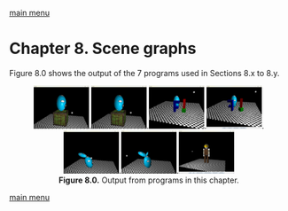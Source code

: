 [main menu](../README.md)

# Chapter 8. Scene graphs


Figure 8.0 shows the output of the 7 programs used in Sections 8.x to 8.y.

<p align="center">
  <img src="ch8_img/ch8_1_stack.png" alt="output from ch8_1_stack" width="100">.<img src="ch8_img/ch8_2_sg_stack.png" alt="output from ch8_2_sg_stack" width="100">.<img src="ch8_img/ch8_3_F.png" alt="output from ch8_3_F" width="100">.<img src="ch8_img/ch8_4_F2.png" alt="output from ch8_4_F2" width="100">.<img src="ch8_img/ch8_5_branches.png" alt="output from ch8_5_branches" width="100">.<img src="ch8_img/ch8_6_branches.png" alt="output from ch8_6_branches" width="100">.<img src="ch8_img/ch8_7_robot.png" alt="output from ch8_7_robot" width="100"><br>
  <strong>Figure 8.0.</strong> Output from programs in this chapter.
</p>




[main menu](../README.md)